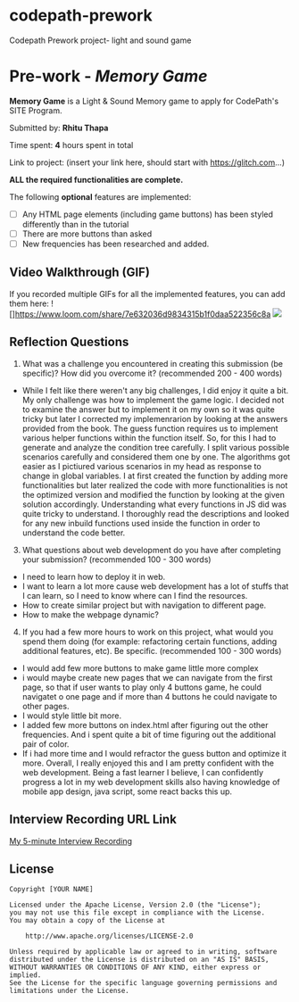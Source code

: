 # codepath-prework
Codepath Prework project- light and sound game 

# Pre-work - *Memory Game*

**Memory Game** is a Light & Sound Memory game to apply for CodePath's SITE Program. 

Submitted by: **Rhitu Thapa**

Time spent: **4** hours spent in total

Link to project: (insert your link here, should start with https://glitch.com...)

**ALL the required functionalities are complete.**

The following **optional** features are implemented:

* [ ] Any HTML page elements (including game buttons) has been styled differently than in the tutorial
* [ ] There are more buttons than asked
* [ ] New frequencies has been researched and added. 

## Video Walkthrough (GIF)

If you recorded multiple GIFs for all the implemented features, you can add them here:
![]https://www.loom.com/share/7e632036d9834315b1f0daa522356c8a
![](gif4-link-here)

## Reflection Questions
1. What was a challenge you encountered in creating this submission (be specific)? How did you overcome it? (recommended 200 - 400 words) 
- While I felt like there weren't any big challenges, I did enjoy it quite a bit. My only challenge was how to implement the game logic. I decided not to examine the answer but to implement it on my own so it was quite tricky but later I corrected my implemenrarion by looking at the answers provided from the book. The guess function requires us to implement various helper functions within the function itself. So, for this I had to generate and analyze the condition tree carefully. I split various possible scenarios carefully and considered them one by one. The algorithms got easier as I pictiured various scenarios in my head as response to change in global variables. I at first created the function by adding more functionalities but later realized the code with more functionalities is not the optimized version and modified the function by looking at the given solution accordingly. Understanding what every functions in JS did was quite tricky to understand. I thoroughly read the descriptions and looked for any new inbuild functions used inside the function in order to understand the code better.

3. What questions about web development do you have after completing your submission? (recommended 100 - 300 words) 
- I need to learn how to deploy it in web.
- I want to learn a lot more cause web development has a lot of stuffs that I can learn, so I need to know where can I find the resources.
- How to create similar project but with navigation to different page. 
- How to make the webpage dynamic?

4. If you had a few more hours to work on this project, what would you spend them doing (for example: refactoring certain functions, adding additional features, etc). Be specific. (recommended 100 - 300 words) 
- I would add few more buttons to make game little more complex
- i would maybe create new pages that we can navigate from the first page, so that if user wants to play only 4 buttons game, he could navigatet o one page and if more than 4 buttons he could navigate to other pages.
- I would style little bit more.
- I added few more buttons on index.html after figuring out the other frequencies. And i spent quite a bit of time figuring out the additional pair of color. 
- If i had more time and I would refractor the guess button and optimize it more. 
Overall, I really enjoyed this and I am pretty confident with the web development. Being a fast learner I believe, I can confidently progress a lot in my web development skills also having knowledge of mobile app design, java script, some react backs this up.



## Interview Recording URL Link

[My 5-minute Interview Recording](your-link-here)


## License

    Copyright [YOUR NAME]

    Licensed under the Apache License, Version 2.0 (the "License");
    you may not use this file except in compliance with the License.
    You may obtain a copy of the License at

        http://www.apache.org/licenses/LICENSE-2.0

    Unless required by applicable law or agreed to in writing, software
    distributed under the License is distributed on an "AS IS" BASIS,
    WITHOUT WARRANTIES OR CONDITIONS OF ANY KIND, either express or implied.
    See the License for the specific language governing permissions and
    limitations under the License.
